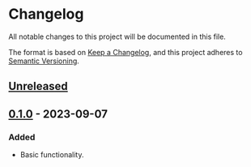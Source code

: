 # Changelog

All notable changes to this project will be documented in this file.

The format is based on [Keep a Changelog](https://keepachangelog.com/en/1.0.0/),
and this project adheres to [Semantic Versioning](https://semver.org/spec/v2.0.0.html).

## [Unreleased]

## [0.1.0] - 2023-09-07

### Added

- Basic functionality.

[unreleased]: https://github.com/LipPkg/LipWebUI/compare/v0.1.0...HEAD
[0.1.0]: https://github.com/LipPkg/LipWebUI/releases/tag/v0.1.0
